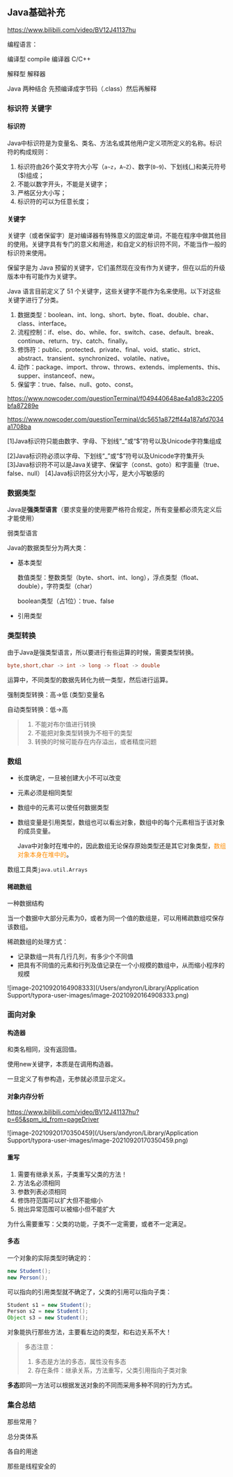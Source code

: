 Java基础补充
------------



https://www.bilibili.com/video/BV12J41137hu



编程语言：

编译型   compile 编译器 C/C++

解释型	解释器	



Java 两种结合 先预编译成字节码（.class）然后再解释



### 标识符 关键字

#### 标识符

Java中标识符是为变量名、类名、方法名或其他用户定义项所定义的名称。标识符的构成规则：

1. 标识符由26个英文字符大小写（`a~z`，`A~Z`）、数字(`0~9`)、下划线(_)和美元符号($)组成；
2. 不能以数字开头，不能是关键字；
3. 严格区分大小写；
4. 标识符的可以为任意长度；



#### 关键字

关键字（或者保留字）是对编译器有特殊意义的固定单词，不能在程序中做其他目的使用。关键字具有专门的意义和用途，和自定义的标识符不同，不能当作一般的标识符来使用。

保留字是为 Java 预留的关键字，它们虽然现在没有作为关键字，但在以后的升级版本中有可能作为关键字。

Java 语言目前定义了 51 个关键字，这些关键字不能作为名来使用。以下对这些关键字进行了分类。

1. 数据类型：boolean、int、long、short、byte、float、double、char、class、interface。
2. 流程控制：if、else、do、while、for、switch、case、default、break、continue、return、try、catch、finally。
3. 修饰符：public、protected、private、final、void、static、strict、abstract、transient、synchronized、volatile、native。
4. 动作：package、import、throw、throws、extends、implements、this、supper、instanceof、new。
5. 保留字：true、false、null、goto、const。

https://www.nowcoder.com/questionTerminal/f049440648ae4a1d83c2205bfa87289e



https://www.nowcoder.com/questionTerminal/dc5651a872ff44a187afd7034a1708ba





[1]Java标识符只能由数字、字母、下划线“_”或“$”符号以及Unicode字符集组成

[2]Java标识符必须以字母、下划线“_”或“$”符号以及Unicode字符集开头
[3]Java标识符不可以是Java关键字、保留字（const、goto）和字面量（true、false、null）
[4]Java标识符区分大小写，是大小写敏感的



### 数据类型

Java是**强类型语言**（要求变量的使用要严格符合规定，所有变量都必须先定义后才能使用）

弱类型语言

Java的数据类型分为两大类：

- 基本类型

  数值类型：整数类型（byte、short、int、long），浮点类型（float、double），字符类型（char）

  boolean类型（占1位）：true、false

- 引用类型

### 类型转换

由于Java是强类型语言，所以要进行有些运算的时候，需要类型转换。

```java
byte,short,char -> int -> long -> float -> double
```

运算中，不同类型的数据先转化为统一类型，然后进行运算。



强制类型转换：高->低   (类型)变量名

自动类型转换：低->高

> 1. 不能对布尔值进行转换
> 2. 不能把对象类型转换为不相干的类型
> 3. 转换的时候可能存在内存溢出，或者精度问题

### 数组

- 长度确定，一旦被创建大小不可以改变

- 元素必须是相同类型

- 数组中的元素可以使任何数据类型

- 数组变量是引用类型，数组也可以看出对象，数组中的每个元素相当于该对象的成员变量。

  Java中对象时在堆中的，因此数组无论保存原始类型还是其它对象类型，<font color=#FF8C00>数组对象本身在堆中的</font>。

数组工具类`java.util.Arrays`

#### 稀疏数组

一种数据结构

当一个数据中大部分元素为0，或者为同一个值的数组是，可以用稀疏数组哎保存该数组。

稀疏数组的处理方式：

- 记录数组一共有几行几列，有多少个不同值
- 把具有不同值的元素和行列及值记录在一个小规模的数组中，从而缩小程序的规模

![image-20210920164908333](/Users/andyron/Library/Application Support/typora-user-images/image-20210920164908333.png)

### 面向对象

#### 构造器

和类名相同，没有返回值。

使用new关键字，本质是在调用构造器。

一旦定义了有参构造，无参就必须显示定义。

#### 对象内存分析

https://www.bilibili.com/video/BV12J41137hu?p=65&spm_id_from=pageDriver

![image-20210920170350459](/Users/andyron/Library/Application Support/typora-user-images/image-20210920170350459.png)



#### 重写

1. 需要有继承关系，子类重写父类的方法！
2. 方法名必须相同
3. 参数列表必须相同
4. 修饰符范围可以扩大但不能缩小
5. 抛出异常范围可以被缩小但不能扩大

为什么需要重写：父类的功能，子类不一定需要，或者不一定满足。

#### 多态

一个对象的实际类型时确定的：

```java
new Student();
new Person();
```

可以指向的引用类型就不确定了，父类的引用可以指向子类：

```java
Student s1 = new Student();
Person s2 = new Student();
Object s3 = new Student();
```

对象能执行那些方法，主要看左边的类型，和右边关系不大！

> 多态注意：
>
> 1. 多态是方法的多态，属性没有多态
> 2. 存在条件：继承关系，方法重写，父类引用指向子类对象

**多态**即同一方法可以根据发送对象的不同而采用多种不同的行为方式。







### 集合总结

那些常用？

总分类体系

各自的用途

那些是线程安全的





